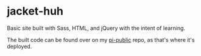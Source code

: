 # jacket-huh
Basic site built with Sass, HTML, and jQuery with the intent of learning.

The built code can be found over on my [pi-public](https://github.com/luketlancaster/pi-public/tree/master/jacket) repo, as that's where it's deployed.
